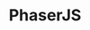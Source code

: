 ---
title: "PhaserJS"
permalink: /phaserjs
layout: list
category: list
displayTag: phaserjs
weight: 5
---
